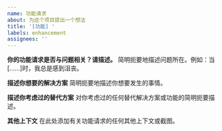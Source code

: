 ```yaml
---
name: 功能请求
about: 为这个项目提出一个想法
title: '[功能] '
labels: enhancement
assignees: ''
---
```


**你的功能请求是否与问题相关？请描述。**
简明扼要地描述问题所在。例如：当[......]时，我总是感到沮丧。

**描述你想要的解决方案**
简明扼要地描述你想要发生的事情。

**描述你考虑过的替代方案**
对你考虑过的任何替代解决方案或功能的简明扼要描述。

**其他上下文**
在此处添加有关功能请求的任何其他上下文或截图。
